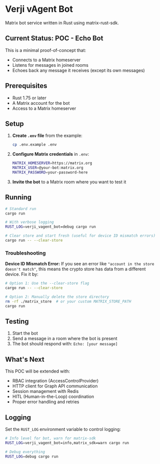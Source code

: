 # Verji vAgent Bot

Matrix bot service written in Rust using matrix-rust-sdk.

## Current Status: POC - Echo Bot

This is a minimal proof-of-concept that:
- Connects to a Matrix homeserver
- Listens for messages in joined rooms
- Echoes back any message it receives (except its own messages)

## Prerequisites

- Rust 1.75 or later
- A Matrix account for the bot
- Access to a Matrix homeserver

## Setup

1. **Create `.env` file** from the example:
   ```bash
   cp .env.example .env
   ```

2. **Configure Matrix credentials** in `.env`:
   ```bash
   MATRIX_HOMESERVER=https://matrix.org
   MATRIX_USER=@your-bot:matrix.org
   MATRIX_PASSWORD=your-password-here
   ```

3. **Invite the bot** to a Matrix room where you want to test it

## Running

```bash
# Standard run
cargo run

# With verbose logging
RUST_LOG=verji_vagent_bot=debug cargo run

# Clear store and start fresh (useful for device ID mismatch errors)
cargo run -- --clear-store
```

### Troubleshooting

**Device ID Mismatch Error:**
If you see an error like `"account in the store doesn't match"`, this means the crypto store has data from a different device. Fix it by:

```bash
# Option 1: Use the --clear-store flag
cargo run -- --clear-store

# Option 2: Manually delete the store directory
rm -rf ./matrix_store  # or your custom MATRIX_STORE_PATH
cargo run
```

## Testing

1. Start the bot
2. Send a message in a room where the bot is present
3. The bot should respond with: `Echo: [your message]`

## What's Next

This POC will be extended with:
- RBAC integration (AccessControlProvider)
- HTTP client for Graph API communication
- Session management with Redis
- HITL (Human-in-the-Loop) coordination
- Proper error handling and retries

## Logging

Set the `RUST_LOG` environment variable to control logging:

```bash
# Info level for bot, warn for matrix-sdk
RUST_LOG=verji_vagent_bot=info,matrix_sdk=warn cargo run

# Debug everything
RUST_LOG=debug cargo run
```
